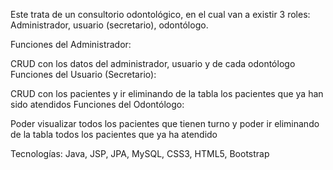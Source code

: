 Este trata de un consultorio odontológico, en el cual van a existir 3 roles: Administrador, usuario (secretario), odontólogo.

Funciones del Administrador:

CRUD con los datos del administrador, usuario y de cada odontólogo
Funciones del Usuario (Secretario):

CRUD con los pacientes y ir eliminando de la tabla los pacientes que ya han sido atendidos
Funciones del Odontólogo:

Poder visualizar todos los pacientes que tienen turno y poder ir eliminando de la tabla todos los pacientes que ya ha atendido


Tecnologías: Java, JSP, JPA, MySQL, CSS3, HTML5, Bootstrap
